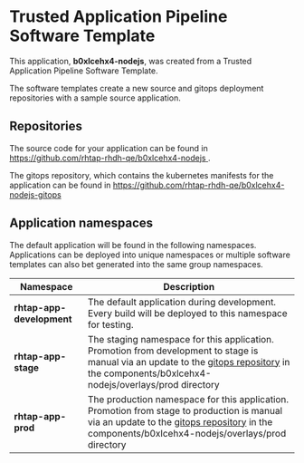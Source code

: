 # Trusted Application Pipeline Software Template

This application, **b0xlcehx4-nodejs**, was created from a Trusted Application Pipeline Software Template.

The software templates create a new source and gitops deployment repositories with a sample source application. 

## Repositories

The source code for your application can be found in [https://github.com/rhtap-rhdh-qe/b0xlcehx4-nodejs ](https://github.com/rhtap-rhdh-qe/b0xlcehx4-nodejs ).
 
The gitops repository, which contains the kubernetes manifests for the application can be found in 
[https://github.com/rhtap-rhdh-qe/b0xlcehx4-nodejs-gitops ](https://github.com/rhtap-rhdh-qe/b0xlcehx4-nodejs-gitops ) 

## Application namespaces 

The default application will be found in the following namespaces. Applications can be deployed into unique namespaces or multiple software templates can also bet generated into the same group namespaces.  

|  Namespace   |  Description   |  
| -------- | -------- |   
| **rhtap-app-development** | The default application during development. Every build will be deployed to this namespace for testing. | 
| **rhtap-app-stage** | The staging namespace for this application. Promotion from development to stage is manual via an update to the [gitops repository](https://github.com/rhtap-rhdh-qe/b0xlcehx4-nodejs-gitops ) in the components/b0xlcehx4-nodejs/overlays/prod directory |  
| **rhtap-app-prod** | The production namespace for this application. Promotion from stage to production is manual via an update to the [gitops repository](https://github.com/rhtap-rhdh-qe/b0xlcehx4-nodejs-gitops ) in the components/b0xlcehx4-nodejs/overlays/prod directory | 